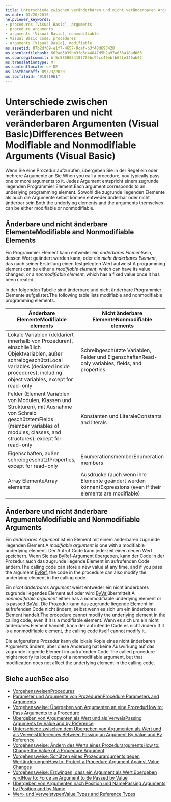 ```yaml
---
title: Unterschiede zwischen veränderbaren und nicht veränderbaren Argumenten
ms.date: 07/20/2015
helpviewer_keywords:
- procedures [Visual Basic], arguments
- procedure arguments
- arguments [Visual Basic], nonmodifiable
- Visual Basic code, procedures
- arguments [Visual Basic], modifiable
ms.assetid: 87b2df69-e1f7-4657-9caf-b3f48d693428
ms.openlocfilehash: 662ad3039bb3fd5c44847d5b2a97a033a18ad063
ms.sourcegitcommit: bf5c5850654187705bc94cc40ebfb62fe346ab02
ms.translationtype: MT
ms.contentlocale: de-DE
ms.lasthandoff: 09/23/2020
ms.locfileid: "91071961"
---
```

# <a name="differences-between-modifiable-and-nonmodifiable-arguments-visual-basic"></a><span data-ttu-id="9b4e4-102">Unterschiede zwischen veränderbaren und nicht veränderbaren Argumenten (Visual Basic)</span><span class="sxs-lookup"><span data-stu-id="9b4e4-102">Differences Between Modifiable and Nonmodifiable Arguments (Visual Basic)</span></span>

<span data-ttu-id="9b4e4-103">Wenn Sie eine Prozedur aufzurufen, übergeben Sie in der Regel ein oder mehrere Argumente an Sie.</span><span class="sxs-lookup"><span data-stu-id="9b4e4-103">When you call a procedure, you typically pass one or more arguments to it.</span></span> <span data-ttu-id="9b4e4-104">Jedes Argument entspricht einem zugrunde liegenden Programmier Element.</span><span class="sxs-lookup"><span data-stu-id="9b4e4-104">Each argument corresponds to an underlying programming element.</span></span> <span data-ttu-id="9b4e4-105">Sowohl die zugrunde liegenden Elemente als auch die Argumente selbst können entweder änderbar oder nicht änderbar sein.</span><span class="sxs-lookup"><span data-stu-id="9b4e4-105">Both the underlying elements and the arguments themselves can be either modifiable or nonmodifiable.</span></span>  
  
## <a name="modifiable-and-nonmodifiable-elements"></a><span data-ttu-id="9b4e4-106">Änderbare und nicht änderbare Elemente</span><span class="sxs-lookup"><span data-stu-id="9b4e4-106">Modifiable and Nonmodifiable Elements</span></span>  

 <span data-ttu-id="9b4e4-107">Ein Programmier Element kann entweder ein *änderbares Element*sein, dessen Wert geändert werden kann, oder ein *nicht änderbares Element*, das nach seiner Erstellung einen festgelegten Wert aufweist.</span><span class="sxs-lookup"><span data-stu-id="9b4e4-107">A programming element can be either a *modifiable element*, which can have its value changed, or a *nonmodifiable element*, which has a fixed value once it has been created.</span></span>  
  
 <span data-ttu-id="9b4e4-108">In der folgenden Tabelle sind änderbare und nicht änderbare Programmier Elemente aufgelistet.</span><span class="sxs-lookup"><span data-stu-id="9b4e4-108">The following table lists modifiable and nonmodifiable programming elements.</span></span>  
  
|<span data-ttu-id="9b4e4-109">Änderbare Elemente</span><span class="sxs-lookup"><span data-stu-id="9b4e4-109">Modifiable elements</span></span>|<span data-ttu-id="9b4e4-110">Nicht änderbare Elemente</span><span class="sxs-lookup"><span data-stu-id="9b4e4-110">Nonmodifiable elements</span></span>|  
|-------------------------|----------------------------|  
|<span data-ttu-id="9b4e4-111">Lokale Variablen (deklariert innerhalb von Prozeduren), einschließlich Objektvariablen, außer schreibgeschützt</span><span class="sxs-lookup"><span data-stu-id="9b4e4-111">Local variables (declared inside procedures), including object variables, except for read-only</span></span>|<span data-ttu-id="9b4e4-112">Schreibgeschützte Variablen, Felder und Eigenschaften</span><span class="sxs-lookup"><span data-stu-id="9b4e4-112">Read-only variables, fields, and properties</span></span>|  
|<span data-ttu-id="9b4e4-113">Felder (Element Variablen von Modulen, Klassen und Strukturen), mit Ausnahme von Schreib geschütztem</span><span class="sxs-lookup"><span data-stu-id="9b4e4-113">Fields (member variables of modules, classes, and structures), except for read-only</span></span>|<span data-ttu-id="9b4e4-114">Konstanten und Literale</span><span class="sxs-lookup"><span data-stu-id="9b4e4-114">Constants and literals</span></span>|  
|<span data-ttu-id="9b4e4-115">Eigenschaften, außer schreibgeschützt</span><span class="sxs-lookup"><span data-stu-id="9b4e4-115">Properties, except for read-only</span></span>|<span data-ttu-id="9b4e4-116">Enumerationsmember</span><span class="sxs-lookup"><span data-stu-id="9b4e4-116">Enumeration members</span></span>|  
|<span data-ttu-id="9b4e4-117">Array Elemente</span><span class="sxs-lookup"><span data-stu-id="9b4e4-117">Array elements</span></span>|<span data-ttu-id="9b4e4-118">Ausdrücke (auch wenn ihre Elemente geändert werden können)</span><span class="sxs-lookup"><span data-stu-id="9b4e4-118">Expressions (even if their elements are modifiable)</span></span>|  
  
## <a name="modifiable-and-nonmodifiable-arguments"></a><span data-ttu-id="9b4e4-119">Änderbare und nicht änderbare Argumente</span><span class="sxs-lookup"><span data-stu-id="9b4e4-119">Modifiable and Nonmodifiable Arguments</span></span>  

 <span data-ttu-id="9b4e4-120">Ein *änderbares Argument* ist ein Element mit einem änderbaren zugrunde liegenden Element.</span><span class="sxs-lookup"><span data-stu-id="9b4e4-120">A *modifiable argument* is one with a modifiable underlying element.</span></span> <span data-ttu-id="9b4e4-121">Der Aufruf Code kann jederzeit einen neuen Wert speichern. Wenn Sie das [ByRef](../../../language-reference/modifiers/byref.md)-Argument übergeben, kann der Code in der Prozedur auch das zugrunde liegende Element im aufrufenden Code ändern.</span><span class="sxs-lookup"><span data-stu-id="9b4e4-121">The calling code can store a new value at any time, and if you pass the argument [ByRef](../../../language-reference/modifiers/byref.md), the code in the procedure can also modify the underlying element in the calling code.</span></span>  
  
 <span data-ttu-id="9b4e4-122">Ein *nicht änderbares Argument* weist entweder ein nicht änderbares zugrunde liegendes Element auf oder wird [ByVal](../../../language-reference/modifiers/byval.md)übermittelt.</span><span class="sxs-lookup"><span data-stu-id="9b4e4-122">A *nonmodifiable argument* either has a nonmodifiable underlying element or is passed [ByVal](../../../language-reference/modifiers/byval.md).</span></span> <span data-ttu-id="9b4e4-123">Die Prozedur kann das zugrunde liegende Element im aufrufenden Code nicht ändern, selbst wenn es sich um ein änderbares Element handelt.</span><span class="sxs-lookup"><span data-stu-id="9b4e4-123">The procedure cannot modify the underlying element in the calling code, even if it is a modifiable element.</span></span> <span data-ttu-id="9b4e4-124">Wenn es sich um ein nicht änderbares Element handelt, kann der aufrufende Code es nicht ändern.</span><span class="sxs-lookup"><span data-stu-id="9b4e4-124">If it is a nonmodifiable element, the calling code itself cannot modify it.</span></span>  
  
 <span data-ttu-id="9b4e4-125">Die aufgerufene Prozedur kann die lokale Kopie eines nicht änderbaren Arguments ändern, aber diese Änderung hat keine Auswirkung auf das zugrunde liegende Element im aufrufenden Code.</span><span class="sxs-lookup"><span data-stu-id="9b4e4-125">The called procedure might modify its local copy of a nonmodifiable argument, but that modification does not affect the underlying element in the calling code.</span></span>  
  
## <a name="see-also"></a><span data-ttu-id="9b4e4-126">Siehe auch</span><span class="sxs-lookup"><span data-stu-id="9b4e4-126">See also</span></span>

- [<span data-ttu-id="9b4e4-127">Vorgehensweisen</span><span class="sxs-lookup"><span data-stu-id="9b4e4-127">Procedures</span></span>](./index.md)
- [<span data-ttu-id="9b4e4-128">Parameter und Argumente von Prozeduren</span><span class="sxs-lookup"><span data-stu-id="9b4e4-128">Procedure Parameters and Arguments</span></span>](./procedure-parameters-and-arguments.md)
- [<span data-ttu-id="9b4e4-129">Vorgehensweise: Übergeben von Argumenten an eine Prozedur</span><span class="sxs-lookup"><span data-stu-id="9b4e4-129">How to: Pass Arguments to a Procedure</span></span>](./how-to-pass-arguments-to-a-procedure.md)
- [<span data-ttu-id="9b4e4-130">Übergeben von Argumenten als Wert und als Verweis</span><span class="sxs-lookup"><span data-stu-id="9b4e4-130">Passing Arguments by Value and by Reference</span></span>](./passing-arguments-by-value-and-by-reference.md)
- [<span data-ttu-id="9b4e4-131">Unterschiede zwischen dem Übergeben von Argumenten als Wert und als Verweis</span><span class="sxs-lookup"><span data-stu-id="9b4e4-131">Differences Between Passing an Argument By Value and By Reference</span></span>](./differences-between-passing-an-argument-by-value-and-by-reference.md)
- [<span data-ttu-id="9b4e4-132">Vorgehensweise: Ändern des Werts eines Prozedurarguments</span><span class="sxs-lookup"><span data-stu-id="9b4e4-132">How to: Change the Value of a Procedure Argument</span></span>](./how-to-change-the-value-of-a-procedure-argument.md)
- [<span data-ttu-id="9b4e4-133">Vorgehensweise: Schützen eines Prozedurarguments gegen Wertänderungen</span><span class="sxs-lookup"><span data-stu-id="9b4e4-133">How to: Protect a Procedure Argument Against Value Changes</span></span>](./how-to-protect-a-procedure-argument-against-value-changes.md)
- [<span data-ttu-id="9b4e4-134">Vorgehensweise: Erzwingen, dass ein Argument als Wert übergeben wird</span><span class="sxs-lookup"><span data-stu-id="9b4e4-134">How to: Force an Argument to Be Passed by Value</span></span>](./how-to-force-an-argument-to-be-passed-by-value.md)
- [<span data-ttu-id="9b4e4-135">Übergeben von Argumenten nach Position und Name</span><span class="sxs-lookup"><span data-stu-id="9b4e4-135">Passing Arguments by Position and by Name</span></span>](./passing-arguments-by-position-and-by-name.md)
- [<span data-ttu-id="9b4e4-136">Wert- und Verweistypen</span><span class="sxs-lookup"><span data-stu-id="9b4e4-136">Value Types and Reference Types</span></span>](../data-types/value-types-and-reference-types.md)
